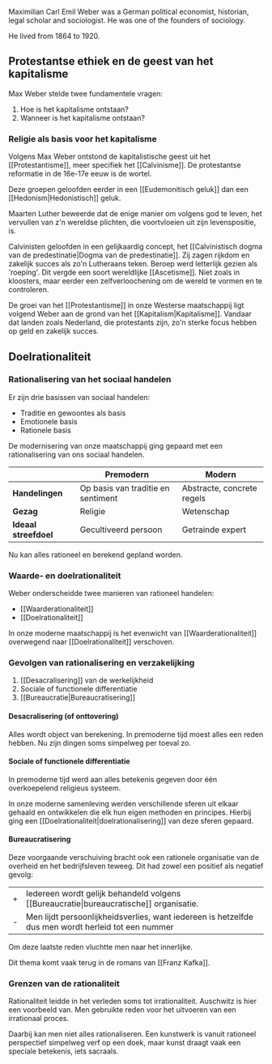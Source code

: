 Maximilian Carl Emil Weber was a German political economist, historian, legal scholar and sociologist. He was one of the founders of sociology.

He lived from 1864 to 1920.
## Protestantse ethiek en de geest van het kapitalisme
Max Weber stelde twee fundamentele vragen:
1. Hoe is het kapitalisme ontstaan?
2. Wanneer is het kapitalisme ontstaan?
### Religie als basis voor het kapitalisme
Volgens Max Weber ontstond de kapitalistische geest uit het [[Protestantisme]], meer  specifiek het [[Calvinisme]]. De protestantse reformatie in de 16e-17e eeuw is de wortel.

Deze groepen geloofden eerder in een [[Eudemonitisch geluk]] dan een [[Hedonism|Hedonistisch]] geluk.

Maarten Luther beweerde dat de enige manier om volgens god te leven, het vervullen van z'n wereldse plichten, die voortvloeien uit zijn levenspositie, is.

Calvinisten geloofden in een gelijkaardig concept, het [[Calvinistisch dogma van de predestinatie|Dogma van de predestinatie]]. Zij zagen rijkdom en zakelijk succes als zo'n Lutheraans teken. Beroep werd letterlijk gezien als 'roeping'. Dit vergde een soort wereldlijke [[Ascetisme]]. Niet zoals in kloosters, maar eerder een zelfverloochening om de wereld te vormen en te controleren.

De groei van het [[Protestantisme]] in onze Westerse maatschappij ligt volgend Weber aan de grond van het [[Kapitalism|Kapitalisme]]. Vandaar dat landen zoals Nederland, die protestants zijn, zo'n sterke focus hebben op geld en zakelijk succes.
## Doelrationaliteit
### Rationalisering van het sociaal handelen
Er zijn drie basissen  van sociaal handelen:
- Traditie en gewoontes als basis
- Emotionele basis
- Rationele basis

De modernisering van onze maatschappij ging gepaard met een rationalisering van ons sociaal handelen.

|                   | Premodern                          | Modern                     |
| ----------------- | ---------------------------------- | -------------------------- |
| **Handelingen**       | Op basis van traditie en sentiment | Abstracte, concrete regels |
| **Gezag**             | Religie                            | Wetenschap                 |
| **Ideaal streefdoel** | Gecultiveerd persoon               | Getrainde expert           |

Nu kan alles rationeel en berekend gepland worden.
### Waarde- en doelrationaliteit
Weber onderscheidde twee manieren van rationeel handelen:
- [[Waarderationaliteit]]
- [[Doelrationaliteit]]

In onze moderne maatschappij is het evenwicht van [[Waarderationaliteit]] overwegend naar [[Doelrationaliteit]] verschoven.
### Gevolgen van rationalisering en verzakelijking
1. [[Desacralisering]] van de werkelijkheid
2. Sociale of functionele differentiatie
3. [[Bureaucratie|Bureaucratisering]]
#### Desacralisering (of onttovering)
Alles wordt object van berekening. In premoderne tijd moest alles een reden hebben. Nu zijn dingen soms simpelweg per toeval zo.
#### Sociale of functionele differentiatie
In premoderne tijd werd aan alles betekenis gegeven door één overkoepelend religieus systeem.

In onze moderne samenleving werden verschillende sferen uit elkaar gehaald en ontwikkelen die elk hun eigen methoden en principes. Hierbij ging een [[Doelrationaliteit|doelrationalisering]] van deze sferen gepaard.
#### Bureaucratisering
Deze voorgaande verschuiving bracht ook een rationele organisatie van de overheid en het bedrijfsleven teweeg. Dit had zowel een positief als negatief gevolg:

|     |                                                                                                    |
| --- | -------------------------------------------------------------------------------------------------- |
| +   | Iedereen wordt gelijk behandeld volgens [[Bureaucratie\|bureaucratische]] organisatie.                                                                                                   |
| -   | Men lijdt persoonlijkheidsverlies, want iedereen is hetzelfde dus men wordt herleid tot een nummer |

Om deze laatste reden vluchtte men naar het innerlijke.

Dit thema komt vaak terug in de romans van [[Franz Kafka]].
### Grenzen van de rationaliteit
Rationaliteit leidde in het verleden soms tot irrationaliteit. Auschwitz is hier een voorbeeld van. Men gebruikte reden voor het uitvoeren van een irrationaal proces.

Daarbij kan men niet alles rationaliseren. Een kunstwerk is vanuit rationeel perspectief simpelweg verf op een doek, maar kunst draagt vaak een speciale betekenis, iets sacraals.
